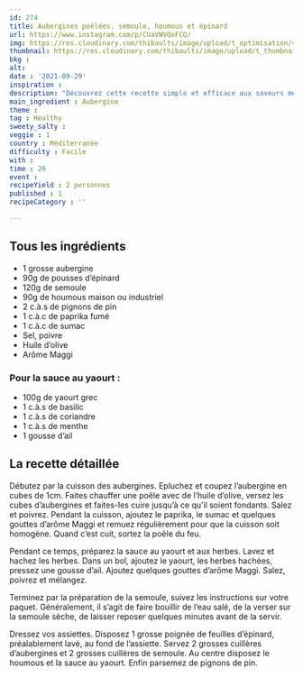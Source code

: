 ```yaml
---
id: 274
title: Aubergines poêlées, semoule, houmous et épinard
url: https://www.instagram.com/p/CUaVWVQoFCQ/
img: https://res.cloudinary.com/thibaults/image/upload/t_optimisation/v1633001492/Recipes/20210929_aubergines_semoule_epinard.jpg
thumbnail: https://res.cloudinary.com/thibaults/image/upload/t_thumbnail_josie/v1633001492/Recipes/20210929_aubergines_semoule_epinard.jpg
bkg : 
alt: 
date : '2021-09-29'
inspiration : 
description: "Découvrez cette recette simple et efficace aux saveurs méditerranéennes : aubergine à la poêle, semoule, houmous, pousses d’épinard et sauce au yaourt."
main_ingredient : Aubergine
theme : 
tag : Healthy
sweety_salty : 
veggie : 1
country : Méditerranée
difficulty : Facile
with : 
time : 20
event : 
recipeYield : 2 personnes
published : 1
recipeCategory : ''

---
```


## Tous les ingrédients
 - 1 grosse aubergine
 - 90g de pousses d’épinard
 - 120g de semoule
 - 90g de houmous maison ou industriel
 - 2 c.à.s de pignons de pin
 - 1 c.à.c de paprika fumé
 - 1 c.à.c de sumac
 - Sel, poivre
 - Huile d’olive
 - Arôme Maggi

### Pour la sauce au yaourt :
 - 100g de yaourt grec
 - 1 c.à.s de basilic
 - 1 c.à.s de coriandre
 - 1 c.à.s de menthe
 - 1 gousse d’ail

## La recette détaillée
Débutez par la cuisson des aubergines. Epluchez et coupez l’aubergine en cubes de 1cm. Faites chauffer une poêle avec de l’huile d’olive, versez les cubes d’aubergines et faites-les cuire jusqu’à ce qu’il soient fondants. Salez et poivrez. Pendant la cuisson, ajoutez le paprika, le sumac et quelques gouttes d’arôme Maggi et remuez régulièrement pour que la cuisson soit homogène. Quand c’est cuit, sortez la poêle du feu.

Pendant ce temps, préparez la sauce au yaourt et aux herbes. Lavez et hachez les herbes. Dans un bol, ajoutez le yaourt, les herbes hachées, pressez une gousse d’ail. Ajoutez quelques gouttes d’arôme Maggi. Salez, poivrez et mélangez.

Terminez par la préparation de la semoule, suivez les instructions sur votre paquet. Généralement, il s’agit de faire bouillir de l’eau salé, de la verser sur la semoule sèche, de laisser reposer quelques minutes avant de la servir.

Dressez vos assiettes. Disposez 1 grosse poignée de feuilles d’épinard, préalablement lavé, au fond de l’assiette. Servez 2 grosses cuillères d’aubergines et 2 grosses cuillères de semoule. Au centre disposez le houmous et la sauce au yaourt. Enfin parsemez de pignons de pin.